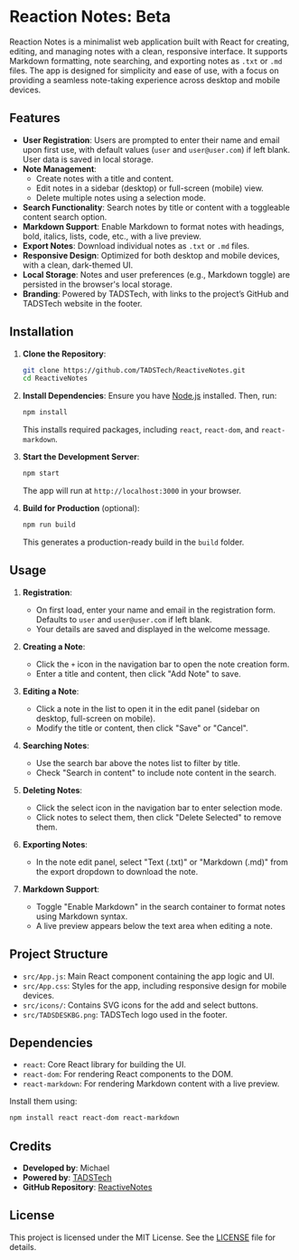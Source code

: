 # Reaction Notes: Beta

Reaction Notes is a minimalist web application built with React for creating, editing, and managing notes with a clean, responsive interface. It supports Markdown formatting, note searching, and exporting notes as `.txt` or `.md` files. The app is designed for simplicity and ease of use, with a focus on providing a seamless note-taking experience across desktop and mobile devices.

## Features

- **User Registration**: Users are prompted to enter their name and email upon first use, with default values (`user` and `user@user.com`) if left blank. User data is saved in local storage.
- **Note Management**:
  - Create notes with a title and content.
  - Edit notes in a sidebar (desktop) or full-screen (mobile) view.
  - Delete multiple notes using a selection mode.
- **Search Functionality**: Search notes by title or content with a toggleable content search option.
- **Markdown Support**: Enable Markdown to format notes with headings, bold, italics, lists, code, etc., with a live preview.
- **Export Notes**: Download individual notes as `.txt` or `.md` files.
- **Responsive Design**: Optimized for both desktop and mobile devices, with a clean, dark-themed UI.
- **Local Storage**: Notes and user preferences (e.g., Markdown toggle) are persisted in the browser's local storage.
- **Branding**: Powered by TADSTech, with links to the project’s GitHub and TADSTech website in the footer.

## Installation

1. **Clone the Repository**:
   ```bash
   git clone https://github.com/TADSTech/ReactiveNotes.git
   cd ReactiveNotes
   ```

2. **Install Dependencies**:
   Ensure you have [Node.js](https://nodejs.org/) installed. Then, run:
   ```bash
   npm install
   ```
   This installs required packages, including `react`, `react-dom`, and `react-markdown`.

3. **Start the Development Server**:
   ```bash
   npm start
   ```
   The app will run at `http://localhost:3000` in your browser.

4. **Build for Production** (optional):
   ```bash
   npm run build
   ```
   This generates a production-ready build in the `build` folder.

## Usage

1. **Registration**:
   - On first load, enter your name and email in the registration form. Defaults to `user` and `user@user.com` if left blank.
   - Your details are saved and displayed in the welcome message.

2. **Creating a Note**:
   - Click the `+` icon in the navigation bar to open the note creation form.
   - Enter a title and content, then click "Add Note" to save.

3. **Editing a Note**:
   - Click a note in the list to open it in the edit panel (sidebar on desktop, full-screen on mobile).
   - Modify the title or content, then click "Save" or "Cancel".

4. **Searching Notes**:
   - Use the search bar above the notes list to filter by title.
   - Check "Search in content" to include note content in the search.

5. **Deleting Notes**:
   - Click the select icon in the navigation bar to enter selection mode.
   - Click notes to select them, then click "Delete Selected" to remove them.

6. **Exporting Notes**:
   - In the note edit panel, select "Text (.txt)" or "Markdown (.md)" from the export dropdown to download the note.

7. **Markdown Support**:
   - Toggle "Enable Markdown" in the search container to format notes using Markdown syntax.
   - A live preview appears below the text area when editing a note.

## Project Structure

- `src/App.js`: Main React component containing the app logic and UI.
- `src/App.css`: Styles for the app, including responsive design for mobile devices.
- `src/icons/`: Contains SVG icons for the add and select buttons.
- `src/TADSDESKBG.png`: TADSTech logo used in the footer.

## Dependencies

- `react`: Core React library for building the UI.
- `react-dom`: For rendering React components to the DOM.
- `react-markdown`: For rendering Markdown content with a live preview.

Install them using:
```bash
npm install react react-dom react-markdown
```

## Credits

- **Developed by**: Michael
- **Powered by**: [TADSTech](https://tadstech.web.app)
- **GitHub Repository**: [ReactiveNotes](https://github.com/TADSTech/ReactiveNotes)

## License

This project is licensed under the MIT License. See the [LICENSE](LICENSE) file for details.
